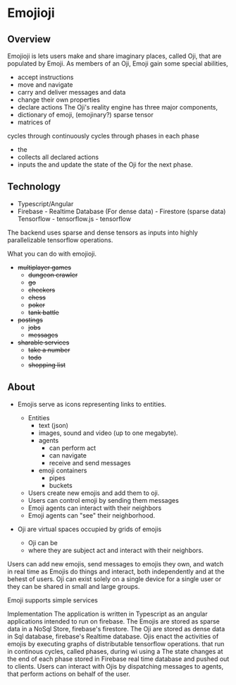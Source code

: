 # Emojioji

## Overview

Emojioji is lets users make and share imaginary places, called Oji, that are populated by Emoji.
As members of an Oji, Emoji gain some special abilities,

- accept instructions
- move and navigate
- carry and deliver messages and data
- change their own properties
- declare actions
  The Oji's reality engine has three major components,
- dictionary of emoji, (emojinary?) sparse tensor
- matrices of

cycles through continuously cycles through
phases in each phase

- the
- collects all declared actions
- inputs the
  and update the state of the Oji for the next phase.

## Technology

- Typescript/Angular
- Firebase - Realtime Database (For dense data) - Firestore (sparse data)
  Tensorflow - tensorflow.js - tensorflow

The backend uses sparse and dense tensors as inputs into highly parallelizable tensorflow operations.

What you can do with emojioji.

- ~~multiplayer games~~
  - ~~dungeon crawler~~
  - ~~go~~
  - ~~checkers~~
  - ~~chess~~
  - ~~poker~~
  - ~~tank battle~~
- ~~postings~~
  - ~~jobs~~
  - ~~messages~~
- ~~sharable services~~
  - ~~take a number~~
  - ~~todo~~
  - ~~shopping list~~

## About

- Emojis serve as icons representing links to entities.

  - Entities
    - text (json)
    - images, sound and video (up to one megabyte).
    - agents
      - can perform act
      - can navigate
      - receive and send messages
    - emoji containers
      - pipes
      - buckets
  - Users create new emojis and add them to oji.
  - Users can control emoji by sending them messages
  - Emoji agents can interact with their neighbors
  - Emoji agents can "see" their neighborhood.

- Oji are virtual spaces occupied by grids of emojis
  - Oji can be
  - where they are subject act and interact with their neighbors.

Users can add new emojis, send messages to emojis they own, and
watch in real time as Emojis do things and interact, both independently and at the behest of users.
Oji can exist solely on a single device for a single user or they can be shared in small and large groups.

Emoji supports simple services

Implementation
The application is written in Typescript as an angular applications intended to run on firebase.
The Emojis are stored as sparse data in a NoSql Store, firebase's firestore.
The Oji are stored as dense data in Sql database, firebase's Realtime database.
Ojis enact the activities of emojis by executing graphs of distributable tensorflow operations.
that run in continous cycles, called phases, during wi
using a
The state changes at the end of each phase stored in Firebase real time database and pushed out to clients.
Users can interact with Ojis by dispatching messages to agents, that perform actions on behalf of the user.
